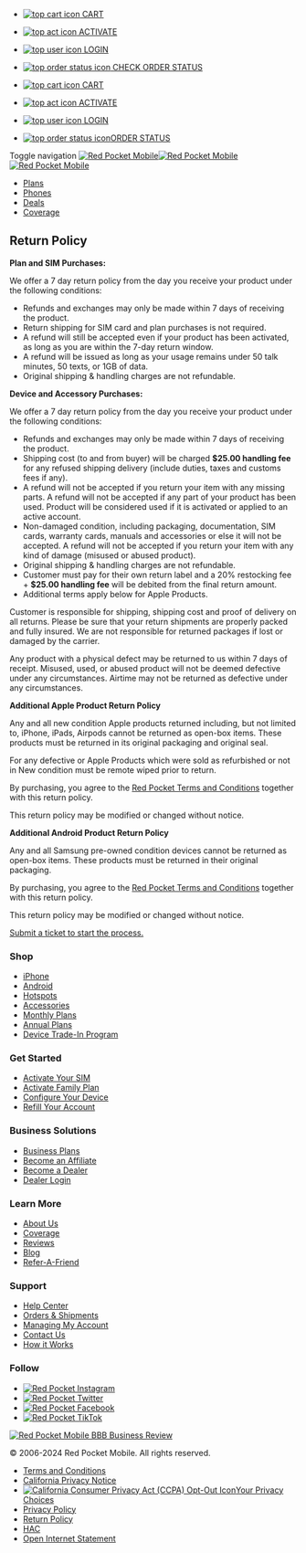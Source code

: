 *  [![top cart icon](https://dnc8pt3q0ulny.cloudfront.net/rp/media/cart_ic_top.png) CART](https://www.redpocket.com/shop/cart)
*  [![top act icon](https://dnc8pt3q0ulny.cloudfront.net/rp/media/act-ic-top.png) ACTIVATE](https://www.redpocket.com/activate)
*  [![top user icon](https://dnc8pt3q0ulny.cloudfront.net/rp/media/log_ic_top.png) LOGIN](https://www.redpocket.com/login)
*  [![top order status icon](https://dnc8pt3q0ulny.cloudfront.net/rp/media/act-ic-top.png) CHECK ORDER STATUS](https://www.redpocket.com/shop/order-status)

*  [![top cart icon](https://dnc8pt3q0ulny.cloudfront.net/rp/media/cart_ic_top.png) CART](https://www.redpocket.com/shop/cart)
*  [![top act icon](https://dnc8pt3q0ulny.cloudfront.net/rp/media/act-ic-top.png) ACTIVATE](https://www.redpocket.com/activate)
*  [![top user icon](https://dnc8pt3q0ulny.cloudfront.net/rp/media/log_ic_top.png) LOGIN](https://www.redpocket.com/login)
* [![top order status icon](https://dnc8pt3q0ulny.cloudfront.net/rp/media/act-ic-top.png)ORDER STATUS](https://www.redpocket.com/shop/order-status)

Toggle navigation [![Red Pocket Mobile](https://dnc8pt3q0ulny.cloudfront.net/rp/media/logo-rpm.png)](https://www.redpocket.com/)[![Red Pocket Mobile](/images/freedom_pop/fp_logo_mobile.png)](https://www.redpocket.com/)[![Red Pocket Mobile](/images/logo-small.png)](https://www.redpocket.com/)

* [Plans](https://www.redpocket.com/plans)
* [Phones](https://www.redpocket.com/shop)
* [Deals](https://www.redpocket.com/specialoffers)
* [Coverage](https://www.redpocket.com/coverage)

Return Policy
-------------

**Plan and SIM Purchases:**

We offer a 7 day return policy from the day you receive your product under the following conditions:

* Refunds and exchanges may only be made within 7 days of receiving the product.
* Return shipping for SIM card and plan purchases is not required.
* A refund will still be accepted even if your product has been activated, as long as you are within the 7-day return window.
* A refund will be issued as long as your usage remains under 50 talk minutes, 50 texts, or 1GB of data.
* Original shipping & handling charges are not refundable.

**Device and Accessory Purchases:**

We offer a 7 day return policy from the day you receive your product under the following conditions:

* Refunds and exchanges may only be made within 7 days of receiving the product.
* Shipping cost (to and from buyer) will be charged **$25.00 handling fee** for any refused shipping delivery (include duties, taxes and customs fees if any).
* A refund will not be accepted if you return your item with any missing parts. A refund will not be accepted if any part of your product has been used. Product will be considered used if it is activated or applied to an active account.
* Non-damaged condition, including packaging, documentation, SIM cards, warranty cards, manuals and accessories or else it will not be accepted. A refund will not be accepted if you return your item with any kind of damage (misused or abused product).
* Original shipping & handling charges are not refundable.
* Customer must pay for their own return label and a 20% restocking fee + **$25.00 handling fee** will be debited from the final return amount.
* Additional terms apply below for Apple Products.

Customer is responsible for shipping, shipping cost and proof of delivery on all returns. Please be sure that your return shipments are properly packed and fully insured. We are not responsible for returned packages if lost or damaged by the carrier.

Any product with a physical defect may be returned to us within 7 days of receipt. Misused, used, or abused product will not be deemed defective under any circumstances. Airtime may not be returned as defective under any circumstances.

**Additional Apple Product Return Policy**

Any and all new condition Apple products returned including, but not limited to, iPhone, iPads, Airpods cannot be returned as open-box items. These products must be returned in its original packaging and original seal.

For any defective or Apple Products which were sold as refurbished or not in New condition must be remote wiped prior to return.

By purchasing, you agree to the [Red Pocket Terms and Conditions](https://www.redpocket.com/terms_and_conditions) together with this return policy.

This return policy may be modified or changed without notice.

**Additional Android Product Return Policy**

Any and all Samsung pre-owned condition devices cannot be returned as open-box items. These products must be returned in their original packaging.

By purchasing, you agree to the [Red Pocket Terms and Conditions](https://www.redpocket.com/terms_and_conditions) together with this return policy.

This return policy may be modified or changed without notice.

[Submit a ticket to start the process.](https://help.redpocket.com/kb-tickets/new)

### Shop

* [iPhone](https://www.redpocket.com/shop)
* [Android](https://www.redpocket.com/shop/android)
* [Hotspots](https://www.redpocket.com/shop/hotspot)
* [Accessories](https://www.redpocket.com/shop/accessories)
* [Monthly Plans](https://www.redpocket.com/plans)
* [Annual Plans](https://www.redpocket.com/plans/annual)
* [Device Trade-In Program](https://phobio.com/tradein/redpocket/)

### Get Started

* [Activate Your SIM](https://www.redpocket.com/activate)
* [Activate Family Plan](https://www.redpocket.com/activate-family)
* [Configure Your Device](https://www.redpocket.com/configure-handset)
* [Refill Your Account](https://www.redpocket.com/login)

### Business Solutions

* [Business Plans](https://www.redpocket.com/plans/business)
* [Become an Affiliate](https://www.ascendpartner.com/affiliate/registration?refid=293483)
* [Become a Dealer](https://www.redpocket.com/dealers)
* [Dealer Login](http://my.redpocketmobile.com/)

### Learn More

* [About Us](https://www.redpocket.com/about-us)
* [Coverage](https://www.redpocket.com/coverage)
* [Reviews](https://www.redpocket.com/reviews)
* [Blog](https://blog.redpocket.com/blog/)
* [Refer-A-Friend](https://www.redpocket.com/refer)

### Support

* [Help Center](https://help.redpocket.com/)
* [Orders & Shipments](https://help.redpocket.com/orders-shipping)
* [Managing My Account](https://help.redpocket.com/account-management-payments)
* [Contact Us](https://www.redpocket.com/contact-us)
* [How it Works](https://www.redpocket.com/how-it-works)

### Follow

* [![Red Pocket Instagram](https://dnc8pt3q0ulny.cloudfront.net/rp/media/RP%20IG%20Icon.png)](https://www.instagram.com/redpocketmobile/)
* [![Red Pocket Twitter](https://dnc8pt3q0ulny.cloudfront.net/rp/media/twitter-logo-white.png)](https://twitter.com/RedPocketMobile)
* [![Red Pocket Facebook](https://dnc8pt3q0ulny.cloudfront.net/rp/media/RP%20FB%20Icon.png)](https://www.facebook.com/redpocketmobile/)
* [![Red Pocket TikTok](https://dnc8pt3q0ulny.cloudfront.net/rp/media/TikTok_Icon_Black_Circle.png)](https://www.tiktok.com/@redpocketmobile)

[![Red Pocket Mobile BBB Business Review](https://seal-santabarbara.bbb.org/seals/blue-seal-120-61-bbb-92011052.png)](https://www.bbb.org/us/ca/thousand-oaks/profile/cell-phone-supplies/red-pocket-mobile-1236-92011052/#sealclick)

© 2006-2024 Red Pocket Mobile. All rights reserved.

* [Terms and Conditions](https://www.redpocket.com/terms_and_conditions)
* [California Privacy Notice](https://privacy.redpocket.com/privacy-policy#california-privacy-notice)
* [![California Consumer Privacy Act (CCPA) Opt-Out Icon](https://polaris.truevaultcdn.com/static/assets/icons/optout-icon-transparent.svg)Your Privacy Choices](https://privacy.redpocket.com/opt-out)
* [Privacy Policy](https://privacy.redpocket.com/privacy-policy)
* [Return Policy](https://www.redpocket.com/return-policy)
* [HAC](https://www.redpocket.com/hac)
* [Open Internet Statement](https://www.redpocket.com/openinternet)